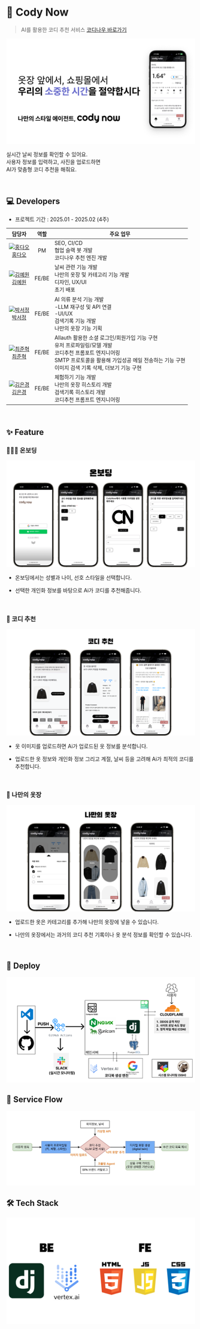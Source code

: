 # 👕 Cody Now
> AI를 활용한 코디 추천 서비스
> [코디나우 바로가기](https://www.codynow.com/)
<img src="static/images/readme/introduce-002.png" alt="소개">

실시간 날씨 정보를 확인할 수 있어요.<br>
사용자 정보를 입력하고, 사진을 업로드하면<br> 
AI가 맞춤형 코디 추천을 해줘요.

<br>

## 💻 Developers
* 프로젝트 기간 : 2025.01 - 2025.02 (4주)

| 담당자 | 역할 | 주요 업무 |
| :----: | :--: | --------- |
| <a href="https://github.com/RRT3333"><img src="https://avatars.githubusercontent.com/RRT3333?v=4" alt="홍다오" width="140" height="140"></a><br>[홍다오](https://github.com/RRT3333) | PM | SEO, CI/CD<br>협업 슬랙 봇 개발<br>코디나우 추천 엔진 개발 |
| <a href="https://github.com/yeeeww"><img src="https://avatars.githubusercontent.com/yeeeww?v=4" alt="김예원" width="140" height="140"></a><br>[김예원](https://github.com/yeeeww) | FE/BE | 날씨 관련 기능 개발<br>나만의 옷장 및 카테고리 기능 개발<br>디자인, UX/UI<br>초기 배포 |
| <a href="https://github.com/Imggaggu"><img src="https://avatars.githubusercontent.com/Imggaggu?v=4" alt="박서정" width="140" height="140"></a><br>[박서정](https://github.com/Imggaggu) | FE/BE | AI 의류 분석 기능 개발<br>-LLM 재구성 및 API 연결<br>-UI/UX<br>검색기록 기능 개발<br>나만의 옷장 기능 기획 |
| <a href="https://github.com/junhkchoi"><img src="https://avatars.githubusercontent.com/junhkchoi?v=4" alt="최준혁" width="140" height="140"></a><br>[최준혁](https://github.com/junhkchoi) | FE/BE | Allauth 활용한 소셜 로그인/회원가입 기능 구현<br>유저 프로파일링/모델 개발<br>코디추천 프롬포트 엔지니어링<br>SMTP 프로토콜을 활용해 가입성공 메일 전송하는 기능 구현<br>이미지 검색 기록 삭제, 더보기 기능 구현 |
| <a href="https://github.com/eunkyoung529"><img src="https://avatars.githubusercontent.com/eunkyoung529?v=4" alt="김은경" width="140" height="140"></a><br>[김은경](https://github.com/eunkyoung529) | FE/BE | 체험하기 기능 개발<br>나만의 옷장 히스토리 개발<br>검색기록 히스토리 개발<br>코디추천 프롬프트 엔지니어링|
<br>

## ✨ Feature

### 💁🏻‍♀️ 온보딩
<img src="static/images/readme/onboarding-001.png" alt="온보딩">


* 온보딩에서는 성별과 나이, 선호 스타일을 선택합니다.

* 선택한 개인화 정보를 바탕으로 Ai가 코디를 추천해줍니다.
  
<br>

### 👕 코디 추천
<img src="static/images/readme/codyrecommend-001.png" alt="코디추천">


* 옷 이미지를 업로드하면 Ai가 업로드된 옷 정보를 분석합니다.

* 업로드한 옷 정보와 개인화 정보 그리고 계절, 날씨 등을 고려해 Ai가 최적의 코디를 추천합니다.
  

<br>

### 🚪 나만의 옷장
<img src="static/images/readme/mycloset-001.png" alt="나만의 옷장">


* 업로드한 옷은 카테고리를 추가해 나만의 옷장에 넣을 수 있습니다.
  
* 나만의 옷장에서는 과거의 코디 추천 기록이나 옷 분석 정보를 확인할 수 있습니다.

<br>

## 🚀 Deploy 
<img src="static/images/readme/deploy-001.png" alt="배포">

<br>

## 🔀 Service Flow
<img src="static/images/readme/serviceflow.png" alt="서비스 플로우">

<br>

## 🛠️ Tech Stack
<img src="static/images/readme/techstack-001.png" alt="기술 스택">

<br>
